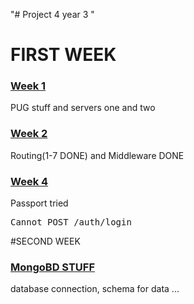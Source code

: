 "# Project 4 year 3 " 

# FIRST WEEK 


### [Week 1 ](https://github.com/muhro/projekti34.1/tree/master/firstWeek/week1) 
PUG stuff and servers one and two

### [Week 2](https://github.com/muhro/projekti34.1/tree/master/firstWeek/week2) 
Routing(1-7 DONE) and Middleware DONE

### [Week 4](https://github.com/muhro/projekti34.1/tree/master/firstWeek/week4) 
Passport tried 
	<pre>Cannot POST /auth/login</pre>
	
	
#SECOND WEEK 

### [MongoBD STUFF](https://github.com/muhro/projekti34.1/tree/master/secondWeek/week4) 
database connection, schema for data ...